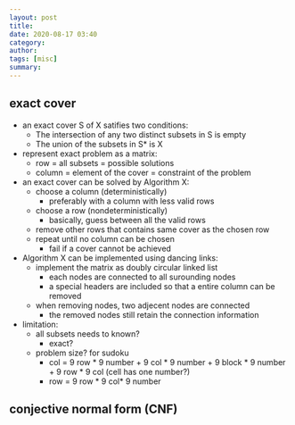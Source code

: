 ```yaml
---
layout: post
title: 
date: 2020-08-17 03:40
category: 
author: 
tags: [misc]
summary: 
---
```


## exact cover

* an exact cover S of X satifies two conditions:
  * The intersection of any two distinct subsets in S is empty
  * The union of the subsets in S* is X
* represent exact problem as a matrix:
  * row = all subsets = possible solutions
  * column = element of the cover = constraint of the problem
* an exact cover can be solved by Algorithm X:
  * choose a column (deterministically)
    * preferably with a column with less valid rows
  * choose a row (nondeterministically)
    * basically, guess between all the valid rows
  * remove other rows that contains same cover as the chosen row
  * repeat until no column can be chosen
    * fail if a cover cannot be achieved
* Algorithm X can be implemented using dancing links:
  * implement the matrix as doubly circular linked list
    * each nodes are connected to all surounding nodes
    * a special headers are included so that a entire column can be removed
  * when removing nodes, two adjecent nodes are connected
    * the removed nodes still retain the connection information
* limitation:
  * all subsets needs to known?
    * exact?
  * problem size? for sudoku
    * col = 9 row * 9 number + 9 col * 9 number + 9 block * 9 number + 9 row * 9 col (cell has one number?)
    * row = 9 row * 9 col* 9 number


## conjective normal form (CNF)
